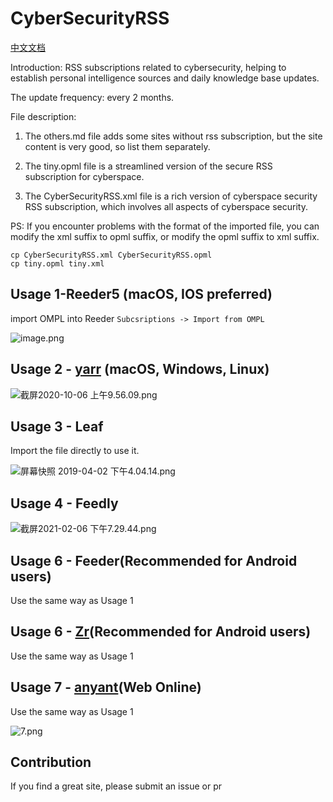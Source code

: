 # CyberSecurityRSS
[中文文档](https://github.com/zer0yu/CyberSecurityRSS/blob/master/README.zh-CN.md)

Introduction: RSS subscriptions related to cybersecurity, helping to establish personal intelligence sources and daily knowledge base updates.

The update frequency: every 2 months.

File description:

1. The others.md file adds some sites without rss subscription, but the site content is very good, so list them separately.

2. The tiny.opml file is a streamlined version of the secure RSS subscription for cyberspace.

3. The Cyber​​SecurityRSS.xml file is a rich version of cyberspace security RSS subscription, which involves all aspects of cyberspace security.

PS: If you encounter problems with the format of the imported file, you can modify the xml suffix to opml suffix, or modify the opml suffix to xml suffix.

```
cp CyberSecurityRSS.xml CyberSecurityRSS.opml
cp tiny.opml tiny.xml
```

## Usage 1-Reeder5 (macOS, IOS preferred)
import OMPL into Reeder `Subcsriptions -> Import from OMPL`

![image.png](https://i.loli.net/2021/12/03/gqE4OoGtCfS762D.png)

## Usage 2 - [yarr](https://github.com/nkanaev/yarr) (macOS, Windows, Linux)

![截屏2020-10-06 上午9.56.09.png](https://i.loli.net/2020/10/06/p9udsMkOQmHAtI8.png)

## Usage 3 - Leaf

Import the file directly to use it.

![屏幕快照 2019-04-02 下午4.04.14.png](https://i.loli.net/2019/04/02/5ca317954382b.png)

## Usage 4 - Feedly

![截屏2021-02-06 下午7.29.44.png](https://i.loli.net/2021/02/06/X6Jkat3O2YcFPvK.png)

## Usage 6 - Feeder(Recommended for Android users)

Use the same way as Usage 1

## Usage 6 - [Zr](https://www.coolapk.com/apk/176794)(Recommended for Android users)

Use the same way as Usage 1

## Usage 7 - [anyant](https://rss.anyant.com/)(Web Online)

Use the same way as Usage 1

![7.png](https://i.loli.net/2021/02/10/pHdIEztoOUeVxv3.png)

## Contribution

If you find a great site, please submit an issue or pr

